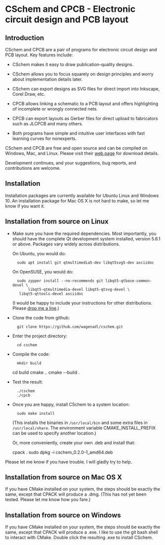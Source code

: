 # CSchem and CPCB - Electronic circuit design and PCB layout

## Introduction

CSchem and CPCB are a pair of programs for electronic circuit design and
PCB layout. Key features include:

* CSchem makes it easy to draw publication-quality designs.

* CSchem allows you to focus squarely on design principles and worry
  about implementation details later.

* CSchem can export designs as SVG files for direct import into
  Inkscape, Corel Draw, etc.

* CPCB allows linking a schematic to a PCB layout and offers
  highlighting of incomplete or wrongly connected nets.

* CPCB can export layouts as Gerber files for direct upload to
  fabricators such as JLCPCB and many others.

* Both programs have simple and intuitive user interfaces with fast
  learning curves for nonexperts.

CSchem and CPCB are free and open source and can be compiled on Windows, Mac, and
Linux. Please visit their [web page](http://www.danielwagenaar.net/cschem)
for download details.

Development continues, and your suggestions, bug reports, and
contributions are welcome.

## Installation

Installation packages are currently available for Ubuntu
Linux and Windows 10. An installation package for Mac OS X is not hard to make, so let me know if you want it.

## Installation from source on Linux

* Make sure you have the required dependencies. Most importantly, you
  should have the complete Qt development system installed, version
  5.6.1 or above. Packages vary widely across distributions.

  On Ubuntu, you would do:

        sudo apt install git qtmultimedia5-dev libqt5svg5-dev asciidoc

  On OpenSUSE, you would do:

        sudo zypper install --no-recommends git libqt5-qtbase-common-devel \
             libqt5-qtmultimedia-devel libqt5-qtsvg-devel \
	     libqt5-qttools-devel asciidoc

  (I would be happy to include your instructions for other
  distributions. Please [drop me a line](mailto:daw@caltech.edu).)

* Clone the code from github:

        git clone https://github.com/wagenadl/cschem.git

* Enter the project directory:

        cd cschem

* Compile the code:

        mkdir build
	cd build
	cmake ..
	cmake --build .

* Test the result:

        ./cschem
        ./cpcb

* Once you are happy, install CSchem to a system location:

        sudo make install

  (This installs the binaries in `/usr/local/bin` and some extra files in
  `/usr/local/share`. The environment variable CMAKE_INSTALL_PREFIX can be used to specify another location.)
  
  Or, more conveniently, create your own .deb and install that:
  
  	cpack .
	sudo dpkg -i cschem_0.2.0-1_amd64.deb

Please let me know if you have trouble. I will gladly try to help.

## Installation from source on Mac OS X

If you have CMake installed on your system, the steps should be exactly the same, except that CPACK will produce a .dmg. (This has not yet been tested. Please let me know how you fare.)

## Installation from source on Windows

If you have CMake installed on your system, the steps should be exactly the same, except that CPACK will produce a .exe. I like to use the git bash shell to interact with CMake. Double click the resulting .exe to install CSchem.
